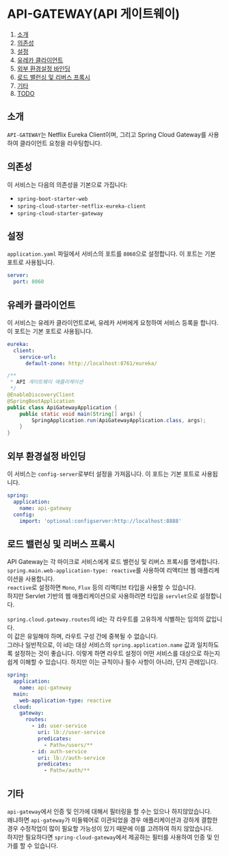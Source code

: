 # API-GATEWAY(API 게이트웨이)
1. [소개](#소개)
2. [의존성](#의존성)
3. [설정](#설정)
4. [유레카 클라이언트](#유레카-클라이언트)
5. [외부 환경설정 바인딩](#외부-환경설정-바인딩)
6. [로드 밸런싱 및 리버스 프록시](#로드-밸런싱-및-리버스-프록시)
7. [기타](#기타)
8. [TODO](#todo)

## 소개
`API-GATEWAY`는 Netflix Eureka Client이며, 그리고 Spring Cloud Gateway를 사용하여 클라이언트 요청을 라우팅합니다.

## 의존성
이 서비스는 다음의 의존성을 기본으로 가집니다:
- `spring-boot-starter-web`
- `spring-cloud-starter-netflix-eureka-client`
- `spring-cloud-starter-gateway`

## 설정
`application.yaml` 파일에서 서비스의 포트를 `8060`으로 설정합니다. 이 포트는 기본 포트로 사용됩니다.
```yaml
server:
  port: 8060
```

## 유레카 클라이언트
이 서비스는 유레카 클라이언트로써, 유레카 서버에게 요청하여 서비스 등록을 합니다. 이 포트는 기본 포트로 사용됩니다.
```yaml
eureka:
  client:
    service-url:
      default-zone: http://localhost:8761/eureka/
```
```java
/**
 * API 게이트웨이 애플리케이션
 */
@EnableDiscoveryClient
@SpringBootApplication
public class ApiGatewayApplication {
	public static void main(String[] args) {
		SpringApplication.run(ApiGatewayApplication.class, args);
	}
}
```

## 외부 환경설정 바인딩
이 서비스는 `config-server`로부터 설정을 가져옵니다. 이 포트는 기본 포트로 사용됩니다.
```yaml
spring:
  application:
    name: api-gateway
  config:
    import: 'optional:configserver:http://localhost:8888'
```

## 로드 밸런싱 및 리버스 프록시
API Gateway는 각 마이크로 서비스에게 로드 밸런싱 및 리버스 프록시를 명세합니다.<br>
`spring.main.web-application-type: reactive`를 사용하여 리액티브 웹 애플리케이션을 사용합니다.<br>
`reactive`로 설정하면 `Mono`, `Flux` 등의 리액티브 타입을 사용할 수 있습니다.<br>
하지만 Servlet 기반의 웹 애플리케이션으로 사용하려면 타입을 `servlet`으로 설정합니다.

`spring.cloud.gateway.routes`의 id는 각 라우트를 고유하게 식별하는 임의의 값입니다.<br>
이 값은 유일해야 하며, 라우트 구성 간에 중복될 수 없습니다.<br>
그러나 일반적으로, 이 id는 대상 서비스의 `spring.application.name` 값과 일치하도록 설정하는 것이 좋습니다. 이렇게 하면 라우트 설정이 어떤 서비스를 대상으로 하는지 쉽게 이해할 수 있습니다. 하지만 이는 규칙이나 필수 사항이 아니라, 단지 관례입니다.
```yaml
spring:
  application:
    name: api-gateway
  main:
    web-application-type: reactive
  cloud:
    gateway:
      routes:
        - id: user-service
          uri: lb://user-service
          predicates:
            - Path=/users/**
        - id: auth-service
          uri: lb://auth-service
          predicates:
            - Path=/auth/**
```

## 기타
`api-gateway`에서 인증 및 인가에 대해서 필터링을 할 수는 있으나 하지않았습니다.<br>
왜냐하면 `api-gateway`가 미들웨어로 이관되었을 경우 애플리케이션과 강하게 결합한 경우 수정작업이 많이 필요할 가능성이 있기 때문에 이를 고려하여 하지 않았습니다.<br>
하지만 필요하다면 `spring-cloud-gateway`에서 제공하는 필터를 사용하여 인증 및 인가를 할 수 있습니다.